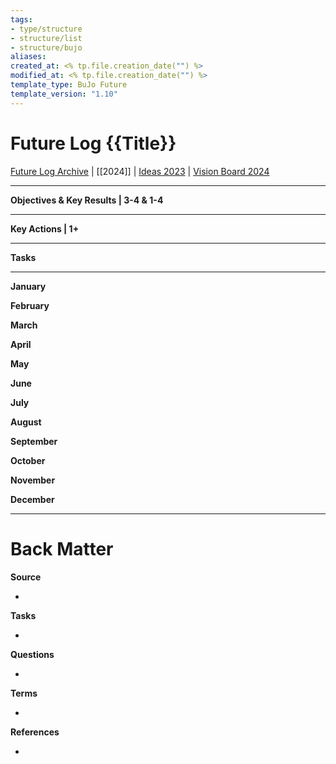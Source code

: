 ```yaml
---
tags: 
- type/structure 
- structure/list 
- structure/bujo
aliases: 
created_at: <% tp.file.creation_date("") %>
modified_at: <% tp.file.creation_date("") %>
template_type: BuJo Future
template_version: "1.10"
---
```

<!--  See "Template Help" below for using properties -->

# Future Log {{Title}}

<!-- Main STRUCTURE of my content -->
[Future Log Archive](Future%20Log%20Archive.md) | [[2024]] | [Ideas 2023](Ideas%202023.md) | [Vision Board 2024](Vision%20Board%202024.md)
___

**Objectives & Key Results | 3-4 & 1-4**


___

**Key Actions | 1+**


___

**Tasks**


___

**January**

**February**

**March**

**April**

**May**

**June**

**July**

**August**

**September**

**October**

**November**

**December**


___
# Back Matter
**Source**
<!-- Always keep a link to the source- --> 
- 

**Tasks**
<!-- What remains to be done with this note? --> 
- 

**Questions**
<!-- What remains for you to consider? --> 
- 

**Terms**
<!-- Links to definition pages. -->
- 

**References**
<!-- Links to pages not referenced in the content. -->
- 
